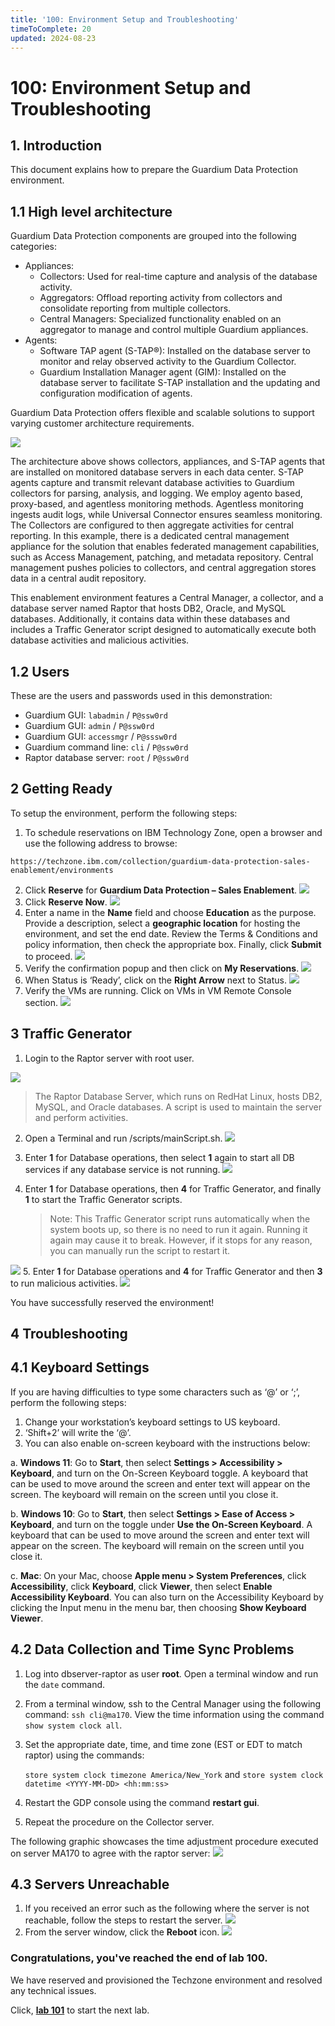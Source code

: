 ```yaml
---
title: '100: Environment Setup and Troubleshooting'
timeToComplete: 20
updated: 2024-08-23
---
```


# 100: Environment Setup and Troubleshooting

## 1. Introduction

This document explains how to prepare the Guardium Data Protection
environment.


## 1.1 High level architecture

Guardium Data Protection components are grouped into the following categories:

- Appliances:
    - Collectors: Used for real-time capture and analysis of the database activity.
    - Aggregators: Offload reporting activity from collectors and consolidate reporting from
       multiple collectors.
    - Central Managers: Specialized functionality enabled on an aggregator to manage and
       control multiple Guardium appliances.
- Agents:
    - Software TAP agent (S-TAP®): Installed on the database server to monitor and relay
       observed activity to the Guardium Collector.
    - Guardium Installation Manager agent (GIM): Installed on the database server to facilitate
       S-TAP installation and the updating and configuration modification of agents.

Guardium Data Protection offers flexible and scalable solutions to support varying customer architecture
requirements.
 
![](./images/100/image1.webp)

The architecture above shows collectors, appliances, and S-TAP agents that are installed on monitored
database servers in each data center. S-TAP agents capture and transmit relevant database activities to
Guardium collectors for parsing, analysis, and logging. We employ agento based, proxy-based, and
agentless monitoring methods. Agentless monitoring ingests audit logs, while Universal Connector
ensures seamless monitoring. The Collectors are configured to then aggregate activities for central
reporting. In this example, there is a dedicated central management appliance for the solution that
enables federated management capabilities, such as Access Management, patching, and metadata
repository. Central management pushes policies to collectors, and central aggregation stores data in a
central audit repository.


This enablement environment features a Central Manager, a collector, and a database server named
Raptor that hosts DB2, Oracle, and MySQL databases. Additionally, it contains data within these
databases and includes a Traffic Generator script designed to automatically execute both database
activities and malicious activities.

## 1.2 Users

These are the users and passwords used in this demonstration:

- Guardium GUI: `labadmin` / `P@ssw0rd`
- Guardium GUI: `admin` / `P@ssw0rd`
- Guardium GUI: `accessmgr` / `P@sssw0rd`
- Guardium command line: `cli` / `P@ssw0rd`
- Raptor database server: `root` / `P@ssw0rd`


## 2 Getting Ready

To setup the environment, perform the following steps:

1. To schedule reservations on IBM Technology Zone, open a browser and use the following address
    to browse:

```
https://techzone.ibm.com/collection/guardium-data-protection-sales-enablement/environments
```
2. Click **Reserve** for **Guardium Data Protection **–** Sales Enablement**.
![](./images/100/image2.webp) 
3. Click **Reserve Now**.
![](./images/100/image3.webp)
4. Enter a name in the **Name** field and choose **Education** as the purpose. Provide a description, select a **geographic location** for hosting the environment, and set the end date. Review the Terms & Conditions and policy information, then check the appropriate box. Finally, click **Submit** to proceed.
![](./images/100/image4.webp)
5. Verify the confirmation popup and then click on **My Reservations**.
![](./images/100/image5.webp)
6. When Status is ‘Ready’, click on the **Right Arrow** next to Status.
![](./images/100/image6.webp)
7. Verify the VMs are running. Click on VMs in VM Remote Console section.
![](./images/100/image7.webp)

## 3 Traffic Generator

1. Login to the Raptor server with root user.

![](./images/100/image8.webp)
> The Raptor Database Server, which runs on RedHat Linux, hosts DB2, MySQL, and Oracle
databases. A script is used to maintain the server and perform activities.

2. Open a Terminal and run /scripts/mainScript.sh.
![](./images/100/image9.webp)

3. Enter **1** for Database operations, then select **1** again to start all DB services if any database service
    is not running.
![](./images/100/image10.webp)
4. Enter **1** for Database operations, then **4** for Traffic Generator, and finally **1** to start the Traffic Generator scripts. 
    > Note: This Traffic Generator script runs automatically when the system boots up,
    so there is no need to run it again. Running it again may cause it to break. However, if it stops for
    any reason, you can manually run the script to restart it.

![](./images/100/image11.webp)
5. Enter **1** for Database operations and **4** for Traffic Generator and then **3** to run malicious activities.
![](./images/100/image12.webp)

You have successfully reserved the environment!


## 4 Troubleshooting

## 4.1 Keyboard Settings

If you are having difficulties to type some characters such as ‘@’ or ‘;’, perform the following steps:

1. Change your workstation’s keyboard settings to US keyboard.
2. ‘Shift+2’ will write the ‘@’.
3. You can also enable on-screen keyboard with the instructions below:


a. **__Windows 11__**: Go to **Start**, then select **Settings > Accessibility > Keyboard**, and turn on the
On-Screen Keyboard toggle. A keyboard that can be used to move around the screen and
enter text will appear on the screen. The keyboard will remain on the screen until you close it.

b. __**Windows 10**__: Go to **Start**, then select **Settings > Ease of Access > Keyboard**, and turn on
the toggle under **Use the On-Screen Keyboard**. A keyboard that can be used to move around
the screen and enter text will appear on the screen. The keyboard will remain on the screen
until you close it.

c. __**Mac**__: On your Mac, choose **Apple menu > System Preferences**, click **Accessibility**, click
**Keyboard**, click **Viewer**, then select **Enable Accessibility Keyboard**. You can also turn on
the Accessibility Keyboard by clicking the Input menu in the menu bar, then choosing **Show
Keyboard Viewer**.

## 4.2 Data Collection and Time Sync Problems

1. Log into dbserver-raptor as user **root**. Open a terminal window and run the `date` command.
2. From a terminal window, ssh to the Central Manager using the following command: `ssh cli@ma170`.
    View the time information using the command `show system clock all`.
3. Set the appropriate date, time, and time zone (EST or EDT to match raptor) using the commands:
   
    `store system clock timezone America/New_York` and 
    `store system clock datetime <YYYY-MM-DD> <hh:mm:ss>`
4. Restart the GDP console using the command **restart gui**.
5. Repeat the procedure on the Collector server.

The following graphic showcases the time adjustment procedure executed on server MA170 to agree
with the raptor server:
![](./images/100/image13.webp)

## 4.3 Servers Unreachable

1. If you received an error such as the following where the server is not reachable, follow the steps to
    restart the server.
![](./images/100/image14.webp)
2. From the server window, click the **Reboot** icon.
![](./images/100/image15.webp)


### Congratulations, you've reached the end of lab 100.
We have reserved and provisioned the Techzone environment and resolved any technical issues.

Click, **[lab 101](/guardium/datasecurity/101)** to start the next lab.

